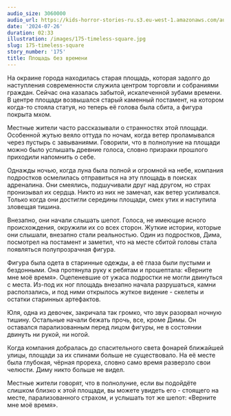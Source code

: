 ```yaml
---
audio_size: 3060000
audio_url: https://kids-horror-stories-ru.s3.eu-west-1.amazonaws.com/audio/175-timeless-square.mp3
date: '2024-07-26'
duration: 02:33
illustration: /images/175-timeless-square.jpg
slug: 175-timeless-square
story_number: '175'
title: Площадь без времени
---
```


На окраине города находилась старая площадь, которая задолго до наступления современности служила центром торговли и собраниями граждан. Сейчас она казалась забытой, искалеченной зубами времени. В центре площади возвышался старый каменный постамент, на котором когда-то стояла статуя, но теперь её голова была сбита, а фигура покрыта мхом.

Местные жители часто рассказывали о странностях этой площади. Особенной жутью веяло оттуда по ночам, когда ветер проламывался через пустырь с завываниями. Говорили, что в полнолуние на площади можно было услышать древние голоса, словно призраки прошлого приходили напомнить о себе.

Однажды ночью, когда луна была полной и огромной на небе, компания подростков осмелилась отправиться на эту площадь в поисках адреналина. Они смеялись, подшучивали друг над другом, но страх пронизывал их сердца. Никто из них не замечал, как ветер усиливался. Только когда они достигли середины площади, смех утих и наступила зловещая тишина.

Внезапно, они начали слышать шепот. Голоса, не имеющие ясного происхождения, окружили их со всех сторон. Жуткие истории, которые они слышали, внезапно стали реальностью. Один из подростков, Дима, посмотрел на постамент и заметил, что на месте сбитой головы стала появляться полупрозрачная фигура.

Фигура была одета в старинные одежды, а её глаза были пустыми и бездонными. Она протянула руку к ребятам и прошептала: «Верните мне моё время». Оцепеневшие от ужаса подростки не могли двинуться с места. Из-под их ног площадь внезапно начала разрушаться, камни расползались, и под ними открылось жуткое видение - скелеты и остатки старинных артефактов.

Юля, одна из девочек, закричала так громко, что звук разорвал ночную тишину. Остальные начали бежать прочь, все, кроме Димы. Он оставался парализованным перед лицом фигуры, не в состоянии двинуть ни рукой, ни ногой.

Когда компания добралась до спасительного света фонарей ближайшей улицы, площади за их спинами больше не существовало. На её месте была глубокая, чёрная прореха, словно само время разверзло свои челюсти. Диму никто больше не видел.

Местные жители говорят, что в полнолуние, если вы подойдёте слишком близко к этой площади, вы можете увидеть его - стоящего на месте, парализованного страхом, и услышать тот же шепот: «Верните мне моё время».